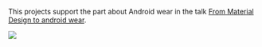 This projects support the part about Android wear in the talk [From Material Design to android wear](https://speakerdeck.com/saulmm/from-material-design-to-android-wear).

![](https://raw.githubusercontent.com/saulmm/android-wear-basics/69c2e321d0eb8caad30fc7c2fa7985498318d5c3/art/wear.png)

